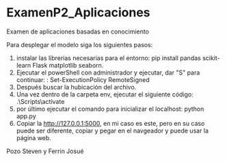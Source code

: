 # ExamenP2_Aplicaciones
Examen de aplicaciones basadas en conocimiento

Para desplegar el modelo siga los siguientes pasos:

1. instalar las librerias necesarias para el entorno: pip install pandas scikit-learn Flask matplotlib seaborn.
2. Ejecutar el powerShell con administrador y ejecutar, dar "S" para continuar: : Set-ExecutionPolicy RemoteSigned
3. Después buscar la hubicación del archivo.
4. Una vez dentro de la carpeta env, ejecutar el siguiente código: .\Scripts\activate
5. por último ejecutar el comando para inicializar el localhost: python app.py
6. Copiar la http://127.0.0.1:5000, en mi caso es este, pero en su caso puede ser diferente, copiar y pegar en el navgeador y puede usar la página web.

Pozo Steven y Ferrin Josué
